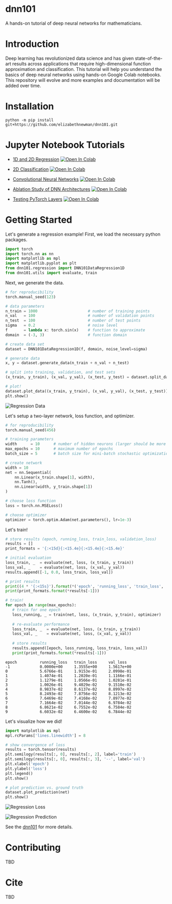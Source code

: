 # dnn101
A hands-on tutorial of deep neural networks for mathematicians. 

# Introduction

Deep learning has revolutionized data science and has given state-of-the-art results across applications that require high-dimensional function approximation and classification. This tutorial will help you understand the basics of deep neural networks using hands-on Google Colab notebooks.  This repository will evolve and more examples and documentation will be added over time. 

# Installation

```console
python -m pip install git+https://github.com/elizabethnewman/dnn101.git
```


# Jupyter Notebook Tutorials

* [1D and 2D Regression](https://github.com/elizabethnewman/dnn101/blob/main/dnn101/regression/DNN101_Regression.ipynb) [![Open In Colab](https://colab.research.google.com/assets/colab-badge.svg)](https://colab.research.google.com/github/elizabethnewman/dnn101/blob/main/dnn101/regression/DNN101_Regression.ipynb)

* [2D Classification](https://github.com/elizabethnewman/dnn101/blob/main/dnn101/classification/DNN101_Classification.ipynb) [![Open In Colab](https://colab.research.google.com/assets/colab-badge.svg)](https://colab.research.google.com/github/elizabethnewman/dnn101/blob/main/dnn101/classification/DNN101_Classification.ipynb)


* [Convolutional Neural Networks](https://github.com/elizabethnewman/dnn101/blob/main/dnn101/cnn/DNN101_Convolution_Neural_Network.ipynb) [![Open In Colab](https://colab.research.google.com/assets/colab-badge.svg)](https://colab.research.google.com/github/elizabethnewman/dnn101/blob/main/dnn101/cnn/DNN101_Convolution_Neural_Network.ipynb)

* [Ablation Study of DNN Architectures](https://github.com/elizabethnewman/dnn101/blob/main/dnn101/utils/DNN101_Ablation_Study_of_DNN_Architectures.ipynb) [![Open In Colab](https://colab.research.google.com/assets/colab-badge.svg)](https://colab.research.google.com/github/elizabethnewman/dnn101/blob/main/dnn101/utils/DNN101_Ablation_Study_of_DNN_Architectures.ipynb)

* [Testing PyTorch Layers](https://github.com/elizabethnewman/dnn101/blob/main/dnn101/utils/DNN101_Testing_Layers.ipynb) [![Open In Colab](https://colab.research.google.com/assets/colab-badge.svg)](https://colab.research.google.com/github/elizabethnewman/dnn101/blob/main/dnn101/utils/DNN101_Testing_Layers.ipynb)


# Getting Started

Let's generate a regression example!  First, we load the necessary python packages.
```python
import torch
import torch.nn as nn
import matplotlib as mpl
import matplotlib.pyplot as plt
from dnn101.regression import DNN101DataRegression1D
from dnn101.utils import evaluate, train
```
Next, we generate the data.
```python
# for reproducibility
torch.manual_seed(123)

# data parameters
n_train = 1000                      # number of training points
n_val   = 100                       # number of validation points
n_test  = 100                       # number of test points
sigma   = 0.2                       # noise level
f       = lambda x: torch.sin(x)    # function to approximate
domain  = (-3, 3)                   # function domain

# create data set
dataset = DNN101DataRegression1D(f, domain, noise_level=sigma)

# generate data
x, y = dataset.generate_data(n_train + n_val + n_test)

# split into training, validation, and test sets
(x_train, y_train), (x_val, y_val), (x_test, y_test) = dataset.split_data(x, y, n_train=n_train, n_val=n_val)

# plot!
dataset.plot_data((x_train, y_train), (x_val, y_val), (x_test, y_test))
plt.show()
```
![Regression Data](docs/figs/getting_started_regression_data.png)

Let's setup a two-layer network, loss function, and optimizer.
```python
# for reproducibility
torch.manual_seed(456)

# training parameters
width      = 10      # number of hidden neurons (larger should be more expressive)
max_epochs = 10      # maximum number of epochs
batch_size = 5       # batch size for mini-batch stochastic optimization

# create network
width = 10
net = nn.Sequential(
    nn.Linear(x_train.shape[1], width),
    nn.Tanh(),
    nn.Linear(width, y_train.shape[1])
)

# choose loss function
loss = torch.nn.MSELoss()

# choose optimizer
optimizer = torch.optim.Adam(net.parameters(), lr=1e-3)
```
Let's train!
```python
# store results (epoch, running_loss, train_loss, validation_loss)
results = []
print_formats = '{:<15d}{:<15.4e}{:<15.4e}{:<15.4e}'

# initial evaluation
loss_train, _  = evaluate(net, loss, (x_train, y_train))
loss_val, _    = evaluate(net, loss, (x_val, y_val))
results.append([-1, 0.0, loss_train, loss_val])

# print results
print((4 * '{:<15s}').format(*('epoch', 'running_loss', 'train_loss', 'val_loss')))
print(print_formats.format(*results[-1]))

# train!
for epoch in range(max_epochs):
   # train for one epoch
   loss_running, _ = train(net, loss, (x_train, y_train), optimizer)
   
   # re-evaluate performance
   loss_train, _  = evaluate(net, loss, (x_train, y_train))
   loss_val, _    = evaluate(net, loss, (x_val, y_val))
   
   # store results
   results.append([epoch, loss_running, loss_train, loss_val])
   print(print_formats.format(*results[-1]))
```
```
epoch          running_loss   train_loss     val_loss       
-1             0.0000e+00     1.3555e+00     1.5617e+00     
0              5.6766e-01     1.9153e-01     2.0998e-01     
1              1.4074e-01     1.2020e-01     1.1166e-01     
2              1.1279e-01     1.0566e-01     1.0281e-01     
3              1.0026e-01     9.4029e-02     9.1510e-02     
4              8.9837e-02     8.6137e-02     8.8997e-02     
5              8.2493e-02     7.8756e-02     8.1213e-02     
6              7.6469e-02     7.4168e-02     7.8977e-02     
7              7.1664e-02     7.0144e-02     6.9784e-02     
8              6.8621e-02     6.7552e-02     6.7584e-02     
9              6.6032e-02     6.4600e-02     6.7844e-02 
```


Let's visualize how we did!
```python
import matplotlib as mpl
mpl.rcParams['lines.linewidth'] = 8

# show convergence of loss
results = torch.tensor(results)
plt.semilogy(results[:, 0], results[:, 2], label='train')
plt.semilogy(results[:, 0], results[:, 3], '--', label='val')
plt.xlabel('epoch')
plt.ylabel('loss')
plt.legend()
plt.show()

# plot prediction vs. ground truth
dataset.plot_prediction(net)
plt.show()
```

![Regression Loss](docs/figs/getting_started_regression_loss.png)

![Regression Prediction](docs/figs/getting_started_regression_prediction.png)


See the [dnn101](https://github.com/elizabethnewman/dnn101/tree/main/dnn101) for more details.

# Contributing

TBD

# Cite

TBD
